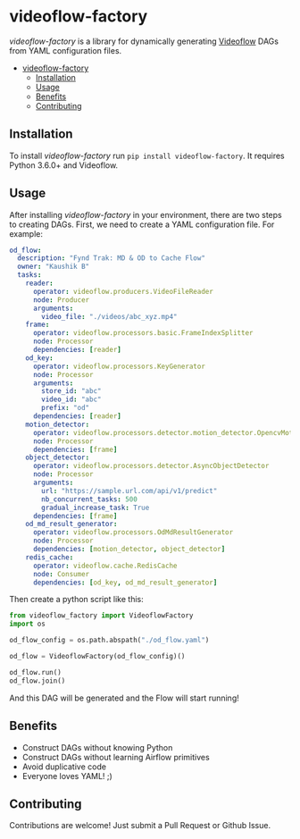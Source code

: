 # videoflow-factory


*videoflow-factory* is a library for dynamically generating [Videoflow](https://github.com/videoflow/videoflow) DAGs from YAML configuration files.
- [videoflow-factory](#videoflow-factory)
  - [Installation](#installation)
  - [Usage](#usage)
  - [Benefits](#benefits)
  - [Contributing](#contributing)

## Installation

To install *videoflow-factory* run `pip install videoflow-factory`. It requires Python 3.6.0+ and Videoflow.

## Usage

After installing *videoflow-factory* in your environment, there are two steps to creating DAGs. First, we need to create a YAML configuration file. For example:

```yaml
od_flow:
  description: "Fynd Trak: MD & OD to Cache Flow"
  owner: "Kaushik B"
  tasks:
    reader:
      operator: videoflow.producers.VideoFileReader
      node: Producer
      arguments:
        video_file: "./videos/abc_xyz.mp4"
    frame:
      operator: videoflow.processors.basic.FrameIndexSplitter
      node: Processor
      dependencies: [reader]
    od_key:
      operator: videoflow.processors.KeyGenerator
      node: Processor
      arguments:
        store_id: "abc"
        video_id: "abc"
        prefix: "od"
      dependencies: [reader]
    motion_detector:
      operator: videoflow.processors.detector.motion_detector.OpencvMotionDetector
      node: Processor
      dependencies: [frame]
    object_detector:
      operator: videoflow.processors.detector.AsyncObjectDetector
      node: Processor
      arguments:
        url: "https://sample.url.com/api/v1/predict"
        nb_concurrent_tasks: 500
        gradual_increase_task: True
      dependencies: [frame]
    od_md_result_generator:
      operator: videoflow.processors.OdMdResultGenerator
      node: Processor
      dependencies: [motion_detector, object_detector]
    redis_cache:
      operator: videoflow.cache.RedisCache
      node: Consumer
      dependencies: [od_key, od_md_result_generator]
```

Then create a python script like this:

```python
from videoflow_factory import VideoflowFactory
import os

od_flow_config = os.path.abspath("./od_flow.yaml")

od_flow = VideoflowFactory(od_flow_config)()

od_flow.run()
od_flow.join()
```

And this DAG will be generated and the Flow will start running!


## Benefits

* Construct DAGs without knowing Python
* Construct DAGs without learning Airflow primitives
* Avoid duplicative code
* Everyone loves YAML! ;)

## Contributing

Contributions are welcome! Just submit a Pull Request or Github Issue.